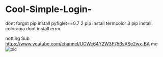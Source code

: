 # Cool-Simple-Login-
dont forgot 
pip install pyfiglet==0.7 
2 pip install termcolor 3 pip install colorama dont install error

notting
Sub https://www.youtube.com/channel/UCWc64Y2W3F756sASe2wx-BA me
![pic](https://user-images.githubusercontent.com/87349424/125382950-d0214780-e3c0-11eb-8fd6-6fd0983a6224.png)

